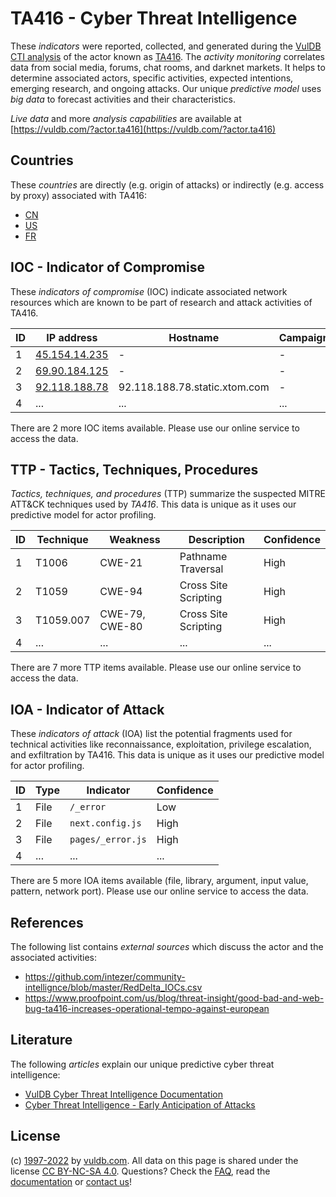 # TA416 - Cyber Threat Intelligence

These _indicators_ were reported, collected, and generated during the [VulDB CTI analysis](https://vuldb.com/?kb.cti) of the actor known as [TA416](https://vuldb.com/?actor.ta416). The _activity monitoring_ correlates data from social media, forums, chat rooms, and darknet markets. It helps to determine associated actors, specific activities, expected intentions, emerging research, and ongoing attacks. Our unique _predictive model_ uses _big data_ to forecast activities and their characteristics.

_Live data_ and more _analysis capabilities_ are available at [https://vuldb.com/?actor.ta416](https://vuldb.com/?actor.ta416)

## Countries

These _countries_ are directly (e.g. origin of attacks) or indirectly (e.g. access by proxy) associated with TA416:

* [CN](https://vuldb.com/?country.cn)
* [US](https://vuldb.com/?country.us)
* [FR](https://vuldb.com/?country.fr)

## IOC - Indicator of Compromise

These _indicators of compromise_ (IOC) indicate associated network resources which are known to be part of research and attack activities of TA416.

ID | IP address | Hostname | Campaign | Confidence
-- | ---------- | -------- | -------- | ----------
1 | [45.154.14.235](https://vuldb.com/?ip.45.154.14.235) | - | - | High
2 | [69.90.184.125](https://vuldb.com/?ip.69.90.184.125) | - | - | High
3 | [92.118.188.78](https://vuldb.com/?ip.92.118.188.78) | 92.118.188.78.static.xtom.com | - | High
4 | ... | ... | ... | ...

There are 2 more IOC items available. Please use our online service to access the data.

## TTP - Tactics, Techniques, Procedures

_Tactics, techniques, and procedures_ (TTP) summarize the suspected MITRE ATT&CK techniques used by _TA416_. This data is unique as it uses our predictive model for actor profiling.

ID | Technique | Weakness | Description | Confidence
-- | --------- | -------- | ----------- | ----------
1 | T1006 | CWE-21 | Pathname Traversal | High
2 | T1059 | CWE-94 | Cross Site Scripting | High
3 | T1059.007 | CWE-79, CWE-80 | Cross Site Scripting | High
4 | ... | ... | ... | ...

There are 7 more TTP items available. Please use our online service to access the data.

## IOA - Indicator of Attack

These _indicators of attack_ (IOA) list the potential fragments used for technical activities like reconnaissance, exploitation, privilege escalation, and exfiltration by TA416. This data is unique as it uses our predictive model for actor profiling.

ID | Type | Indicator | Confidence
-- | ---- | --------- | ----------
1 | File | `/_error` | Low
2 | File | `next.config.js` | High
3 | File | `pages/_error.js` | High
4 | ... | ... | ...

There are 5 more IOA items available (file, library, argument, input value, pattern, network port). Please use our online service to access the data.

## References

The following list contains _external sources_ which discuss the actor and the associated activities:

* https://github.com/intezer/community-intellignce/blob/master/RedDelta_IOCs.csv
* https://www.proofpoint.com/us/blog/threat-insight/good-bad-and-web-bug-ta416-increases-operational-tempo-against-european

## Literature

The following _articles_ explain our unique predictive cyber threat intelligence:

* [VulDB Cyber Threat Intelligence Documentation](https://vuldb.com/?kb.cti)
* [Cyber Threat Intelligence - Early Anticipation of Attacks](https://www.scip.ch/en/?labs.20201022)

## License

(c) [1997-2022](https://vuldb.com/?kb.changelog) by [vuldb.com](https://vuldb.com/?kb.about). All data on this page is shared under the license [CC BY-NC-SA 4.0](https://creativecommons.org/licenses/by-nc-sa/4.0/). Questions? Check the [FAQ](https://vuldb.com/?kb.faq), read the [documentation](https://vuldb.com/?kb) or [contact us](https://vuldb.com/?contact)!
